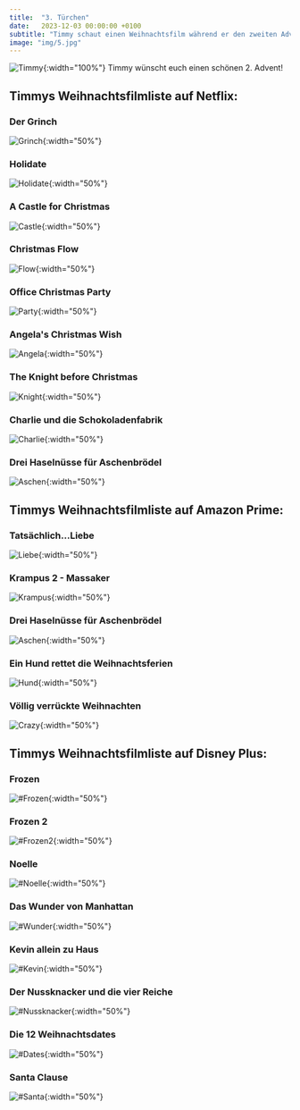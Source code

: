 ```yaml
---
title:  "3. Türchen"
date:   2023-12-03 00:00:00 +0100
subtitle: "Timmy schaut einen Weihnachtsfilm während er den zweiten Advent genießt."
image: "img/5.jpg"
---
```


![Timmy](../img/5.jpg){:width="100%"}
Timmy wünscht euch einen schönen 2. Advent!

## Timmys Weihnachtsfilmliste auf Netflix:
### Der Grinch
![Grinch](../img/grinch.jpg){:width="50%"}
### Holidate
![Holidate](../img/holidate.jpg){:width="50%"}
### A Castle for Christmas
![Castle](../img/christmascastle.jpg){:width="50%"}
### Christmas Flow
![Flow](../img/flow.jpg){:width="50%"}
### Office Christmas Party
![Party](../img/party.jpg){:width="50%"}
### Angela's Christmas Wish
![Angela](../img/angela.jpg){:width="50%"}
### The Knight before Christmas
![Knight](../img/knight.jpg){:width="50%"}
### Charlie und die Schokoladenfabrik
![Charlie](../img/charlie.jpg){:width="50%"}
### Drei Haselnüsse für Aschenbrödel
![Aschen](../img/aschen.jpg){:width="50%"}

## Timmys Weihnachtsfilmliste auf Amazon Prime:
### Tatsächlich...Liebe
![Liebe](../img/liebe.jpg){:width="50%"}
### Krampus 2 - Massaker
![Krampus](../img/krampus.jpg){:width="50%"}
### Drei Haselnüsse für Aschenbrödel
![Aschen](../img/aschen.jpg){:width="50%"}
### Ein Hund rettet die Weihnachtsferien
![Hund](../img/dog.jpg){:width="50%"}
### Völlig verrückte Weihnachten
![Crazy](../img/crazy.jpg){:width="50%"}

## Timmys Weihnachtsfilmliste auf Disney Plus:
### Frozen
![#Frozen](../img/frozen.jpg){:width="50%"}
### Frozen 2
![#Frozen2](../img/frozen2.jpg){:width="50%"}
### Noelle
![#Noelle](../img/noelle.jpg){:width="50%"}
### Das Wunder von Manhattan
![#Wunder](../img/manhattan.jpg){:width="50%"}
### Kevin allein zu Haus
![#Kevin](../img/kevin.jpeg){:width="50%"}
### Der Nussknacker und die vier Reiche
![#Nussknacker](../img/nussknacker.jpg){:width="50%"}
### Die 12 Weihnachtsdates
![#Dates](../img/dates.jpg){:width="50%"}
### Santa Clause
![#Santa](../img/santa.jpg){:width="50%"}